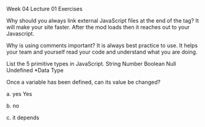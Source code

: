 Week 04 Lecture 01 Exercises

Why should you always link external JavaScript files at the end of the <body> tag?
It will make your site faster. After the mod loads then it reaches out to your Javascript. 

 
Why is using comments important?
It is always best practice to use. It helps your team and yourself read your code and understand what you are doing.
 



List the 5 primitive types in JavaScript.
String
Number
Boolean
Null
Undefined
*Data Type






Once a variable has been defined, can its value be changed?

a. yes
Yes



b. no

c. it depends
